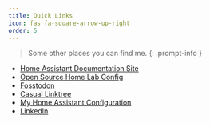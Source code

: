 ```yaml
---
title: Quick Links
icon: fas fa-square-arrow-up-right
order: 5
---
```


> Some other places you can find me.
{: .prompt-info }


- [Home Assistant Documentation Site](https://docs.tifflabs.org)
- [Open Source Home Lab Config](https://homelab.tifflabs.org)
- [Fosstodon](https://fosstodon.org/@tiff)
- [Casual Linktree](https://links.tifflabs.org)
- [My Home Assistant Configuration](https://haconfig.tiff.tools)
- [LinkedIn](https://linkedin.com/in/tiff0x8c)